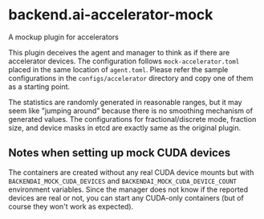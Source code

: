 # backend.ai-accelerator-mock

A mockup plugin for accelerators

This plugin deceives the agent and manager to think as if there are accelerator devices.
The configuration follows `mock-accelerator.toml` placed in the same location of `agent.toml`.
Please refer the sample configurations in the `configs/accelerator` directory and copy one of them as a starting point.

The statistics are randomly generated in reasonable ranges, but it may seem like "jumping around" because there is no smoothing mechanism of generated values.
The configurations for fractional/discrete mode, fraction size, and device masks in etcd are exactly same as the original plugin.

## Notes when setting up mock CUDA devices

The containers are created without any real CUDA device mounts but with `BACKENDAI_MOCK_CUDA_DEVICES` and `BACKENDAI_MOCK_CUDA_DEVICE_COUNT` environment variables.
Since the manager does not know if the reported devices are real or not, you can start any CUDA-only containers (but of course they won't work as expected).
